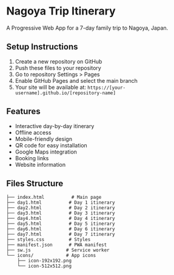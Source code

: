 # Nagoya Trip Itinerary

A Progressive Web App for a 7-day family trip to Nagoya, Japan.

## Setup Instructions

1. Create a new repository on GitHub
2. Push these files to your repository
3. Go to repository Settings > Pages
4. Enable GitHub Pages and select the main branch
5. Your site will be available at: `https://[your-username].github.io/[repository-name]`

## Features

- Interactive day-by-day itinerary
- Offline access
- Mobile-friendly design
- QR code for easy installation
- Google Maps integration
- Booking links
- Website information

## Files Structure

```
├── index.html          # Main page
├── day1.html          # Day 1 itinerary
├── day2.html          # Day 2 itinerary
├── day3.html          # Day 3 itinerary
├── day4.html          # Day 4 itinerary
├── day5.html          # Day 5 itinerary
├── day6.html          # Day 6 itinerary
├── day7.html          # Day 7 itinerary
├── styles.css         # Styles
├── manifest.json      # PWA manifest
├── sw.js             # Service worker
└── icons/            # App icons
    ├── icon-192x192.png
    └── icon-512x512.png
```
